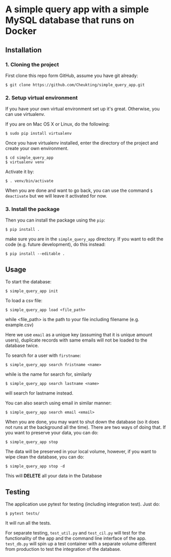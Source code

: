 # A simple query app with a simple MySQL database that runs on Docker

## Installation

### 1. Cloning the project
First clone this repo form GitHub, assume you have git already:
```
$ git clone https://github.com/Cheukting/simple_query_app.git
```

### 2. Setup virtual environment
If you have your own virtual environment set up it's great. Otherwise, you can use virtualenv.

If you are on Mac OS X or Linux, do the following:
```
$ sudo pip install virtualenv
```
Once you have virtualenv installed, enter the directory of the project and create your own environment.
```
$ cd simple_query_app
$ virtualenv venv
```
Activate it by:
```
$ . venv/bin/activate
```
When you are done and want to go back, you can use the command `$ deactivate` but we will leave it activated for now.

### 3. Install the package
Then you can install the package using the `pip`:
```
$ pip install .
```
make sure you are in the `simple_query_app` directory. If you want to edit the code (e.g. future development), do this instead:
```
$ pip install --editable .
```

## Usage

To start the database:
```
$ simple_query_app init
```

To load a csv file:
```
$ simple_query_app load <file_path>
```
while <file_path> is the path to your file including filename (e.g. example.csv)

Here we use `email` as a unique key (assuming that it is unique amount users), duplicate records with same emails will not be loaded to the database twice.

To search for a user with `firstname`:
```
$ simple_query_app search fristname <name>
```
while <name> is the name for search for, similarly
```
$ simple_query_app search lastname <name>
```
will search for lastname instead.

You can also search using email in similar manner:
```
$ simple_query_app search email <email>
```

When you are done, you may want to shut down the database (so it does not runs at the background all the time). There are two ways of doing that. If you want to preserve your data, you can do:
```
$ simple_query_app stop
```

The data will be preserved in your local volume, however, if you want to wipe clean the database, you can do:
```
$ simple_query_app stop -d
```
This will **DELETE** all your data in the Database

## Testing

The application use pytest for testing (including integration test). Just do:
```
$ pytest tests/
```
It will run all the tests.

For separate testing, `test_util.py` and `test_cil.py` will test for the functionality of the app and the command line interface of the app. `test_db.py` will spin up a test container with a separate volume different from production to test the integration of the database.
